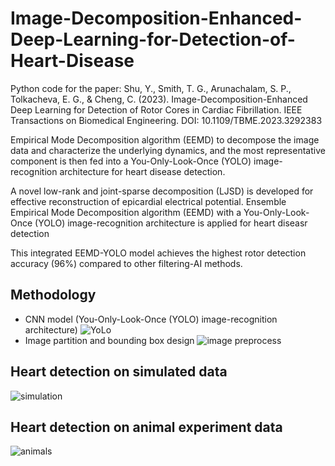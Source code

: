 # Image-Decomposition-Enhanced-Deep-Learning-for-Detection-of-Heart-Disease
Python code for the paper: Shu, Y., Smith, T. G., Arunachalam, S. P., Tolkacheva, E. G., & Cheng, C. (2023). Image-Decomposition-Enhanced Deep Learning for Detection of Rotor Cores in Cardiac Fibrillation. IEEE Transactions on Biomedical Engineering. DOI: 10.1109/TBME.2023.3292383

Empirical Mode Decomposition algorithm (EEMD) to decompose the image data and characterize the underlying dynamics, and the most representative component is then fed into a You-Only-Look-Once (YOLO) image-recognition architecture for heart disease detection.


A novel low-rank and joint-sparse decomposition (LJSD) is developed for effective reconstruction of epicardial electrical potential.
Ensemble Empirical Mode Decomposition algorithm (EEMD) with a You-Only-Look-Once (YOLO) image-recognition architecture is applied for heart diseasr detection

This integrated EEMD-YOLO model achieves the highest rotor detection accuracy (96%) compared to other filtering-AI methods. 

## Methodology
- CNN model (You-Only-Look-Once (YOLO) image-recognition architecture)
![YoLo](https://user-images.githubusercontent.com/71365210/189995854-905bdf41-3173-4bd5-8f34-8a3149780f53.jpg)
- Image partition and bounding box design
![image preprocess](https://user-images.githubusercontent.com/71365210/189996344-17ff2bb7-9f82-44c0-bcbc-5bc6ce9a21b6.jpg)


## Heart detection on simulated data
![simulation](https://user-images.githubusercontent.com/71365210/189996445-5492b24f-0f3a-4dce-8645-38ae7e468824.jpg)


## Heart detection on animal experiment data
![animals](https://user-images.githubusercontent.com/71365210/189996617-c83972d9-e5df-4ffd-93d5-696967f8c61c.jpg)

